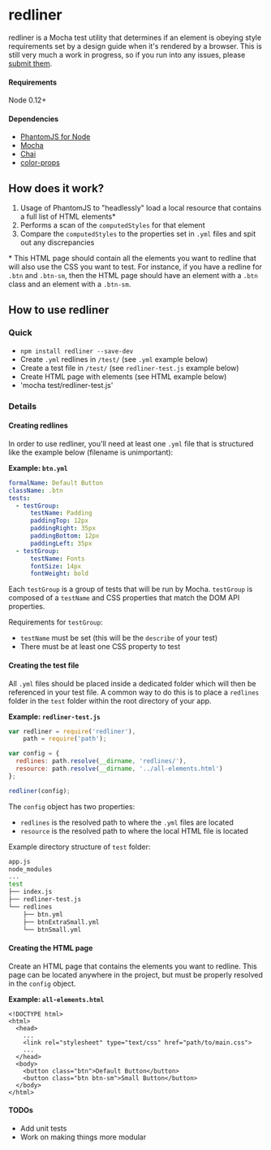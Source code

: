 # redliner

redliner is a Mocha test utility that determines if an element is obeying style requirements set by a design guide when it's rendered by a browser. This is still very much a work in progress, so if you run into any issues, please [submit them](https://github.com/mven/redliner/issues).

#### Requirements
Node 0.12+

#### Dependencies

- [PhantomJS for Node](https://www.npmjs.com/package/phantom)
- [Mocha](https://www.npmjs.com/package/mocha)
- [Chai](https://www.npmjs.com/package/chai)
- [color-props](https://www.npmjs.com/package/color-props)

## How does it work?

1. Usage of PhantomJS to "headlessly" load a local resource that contains a full list of HTML elements*
2. Performs a scan of the `computedStyles` for that element
3. Compare the `computedStyles` to the properties set in `.yml` files and spit out any discrepancies

\* This HTML page should contain all the elements you want to redline that will also use the CSS you want to test. For instance, if you have a redline for `.btn` and `.btn-sm`, then the HTML page should have an element with a `.btn` class and an element with a `.btn-sm`.

## How to use redliner

### Quick
- `npm install redliner --save-dev`
- Create `.yml` redlines in `/test/` (see `.yml` example below)
- Create a test file in `/test/` (see `redliner-test.js` example below)
- Create HTML page with elements (see HTML example below)
- 'mocha test/redliner-test.js'

### Details


#### Creating redlines
In order to use redliner, you'll need at least one `.yml` file that is structured like the example below (filename is unimportant):

**Example: `btn.yml`**

```yaml
formalName: Default Button
className: .btn
tests:
  - testGroup:
      testName: Padding
      paddingTop: 12px
      paddingRight: 35px
      paddingBottom: 12px
      paddingLeft: 35px
  - testGroup:
      testName: Fonts
      fontSize: 14px
      fontWeight: bold
```

Each `testGroup` is a group of tests that will be run by Mocha. `testGroup` is composed of a `testName` and CSS properties that match the DOM API properties.

Requirements for `testGroup`:
- `testName` must be set (this will be the `describe` of your test)
-  There must be at least one CSS property to test


#### Creating the test file
All `.yml` files should be placed inside a dedicated folder which will then be referenced in your test file. A common way to do this is to place a `redlines` folder in the `test` folder within the root directory of your app.

**Example: `redliner-test.js`**
```javascript
var redliner = require('redliner'),
    path = require('path');

var config = {
  redlines: path.resolve(__dirname, 'redlines/'),
  resource: path.resolve(__dirname, '../all-elements.html')
};

redliner(config);
```

The `config` object has two properties:
- `redlines` is the resolved path to where the `.yml` files are located
- `resource` is the resolved path to where the local HTML file is located

Example directory structure of `test` folder:

```bash
app.js
node_modules
...
test
├── index.js
├── redliner-test.js
└── redlines
    ├── btn.yml
    ├── btnExtraSmall.yml
    └── btnSmall.yml
```


#### Creating the HTML page

Create an HTML page that contains the elements you want to redline. This page can be located anywhere in the project, but must be properly resolved in the `config` object.

**Example: `all-elements.html`**

```markup
<!DOCTYPE html>
<html>
  <head>
    ...
    <link rel="stylesheet" type="text/css" href="path/to/main.css">
    ...
  </head>
  <body>
    <button class="btn">Default Button</button>
    <button class="btn btn-sm">Small Button</button>
  </body>
</html>
```

#### TODOs
- Add unit tests
- Work on making things more modular
